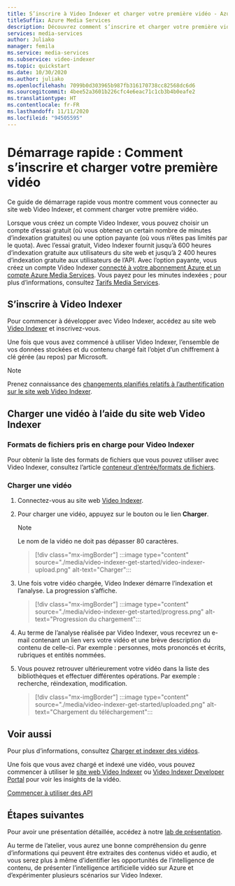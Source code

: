 ```yaml
---
title: S’inscrire à Video Indexer et charger votre première vidéo - Azure
titleSuffix: Azure Media Services
description: Découvrez comment s’inscrire et charger votre première vidéo à l’aide du portail Video Indexer.
services: media-services
author: Juliako
manager: femila
ms.service: media-services
ms.subservice: video-indexer
ms.topic: quickstart
ms.date: 10/30/2020
ms.author: juliako
ms.openlocfilehash: 7099b0d303965b987fb316170738cc82568dc6d6
ms.sourcegitcommit: 4bee52a3601b226cfc4e6eac71c1cb3b4b0eafe2
ms.translationtype: HT
ms.contentlocale: fr-FR
ms.lasthandoff: 11/11/2020
ms.locfileid: "94505595"
---
```

# <a name="quickstart-how-to-sign-up-and-upload-your-first-video"></a>Démarrage rapide : Comment s’inscrire et charger votre première vidéo

Ce guide de démarrage rapide vous montre comment vous connecter au site web Video Indexer, et comment charger votre première vidéo.

Lorsque vous créez un compte Video Indexer, vous pouvez choisir un compte d’essai gratuit (où vous obtenez un certain nombre de minutes d’indexation gratuites) ou une option payante (où vous n’êtes pas limités par le quota). Avec l’essai gratuit, Video Indexer fournit jusqu’à 600 heures d’indexation gratuite aux utilisateurs du site web et jusqu’à 2 400 heures d’indexation gratuite aux utilisateurs de l’API. Avec l’option payante, vous créez un compte Video Indexer [connecté à votre abonnement Azure et un compte Azure Media Services](connect-to-azure.md). Vous payez pour les minutes indexées ; pour plus d’informations, consultez [Tarifs Media Services](https://azure.microsoft.com/pricing/details/media-services/). 

## <a name="sign-up-for-video-indexer"></a>S’inscrire à Video Indexer

Pour commencer à développer avec Video Indexer, accédez au site web [Video Indexer](https://www.videoindexer.ai/) et inscrivez-vous.

Une fois que vous avez commencé à utiliser Video Indexer, l’ensemble de vos données stockées et du contenu chargé fait l’objet d’un chiffrement à clé gérée (au repos) par Microsoft.

> [!NOTE]
> Prenez connaissance des [changements planifiés relatifs à l’authentification sur le site web Video Indexer](release-notes.md#planned-video-indexer-website-authenticatication-changes).

## <a name="upload-a-video-using-the-video-indexer-website"></a>Charger une vidéo à l’aide du site web Video Indexer

### <a name="supported-file-formats-for-video-indexer"></a>Formats de fichiers pris en charge pour Video Indexer

Pour obtenir la liste des formats de fichiers que vous pouvez utiliser avec Video Indexer, consultez l’article [conteneur d’entrée/formats de fichiers](../latest/media-encoder-standard-formats.md#input-containerfile-formats).

### <a name="upload-a-video"></a>Charger une vidéo

1. Connectez-vous au site web [Video Indexer](https://www.videoindexer.ai/).
1. Pour charger une vidéo, appuyez sur le bouton ou le lien **Charger**.

    > [!NOTE]
    > Le nom de la vidéo ne doit pas dépasser 80 caractères.

    > [!div class="mx-imgBorder"]
    > :::image type="content" source="./media/video-indexer-get-started/video-indexer-upload.png" alt-text="Charger":::
1. Une fois votre vidéo chargée, Video Indexer démarre l’indexation et l’analyse. La progression s’affiche. 

    > [!div class="mx-imgBorder"]
    > :::image type="content" source="./media/video-indexer-get-started/progress.png" alt-text="Progression du chargement":::
1. Au terme de l’analyse réalisée par Video Indexer, vous recevrez un e-mail contenant un lien vers votre vidéo et une brève description du contenu de celle-ci. Par exemple : personnes, mots prononcés et écrits, rubriques et entités nommées.
1. Vous pouvez retrouver ultérieurement votre vidéo dans la liste des bibliothèques et effectuer différentes opérations. Par exemple : recherche, réindexation, modification.

    > [!div class="mx-imgBorder"]
    > :::image type="content" source="./media/video-indexer-get-started/uploaded.png" alt-text="Chargement du téléchargement":::
 
## <a name="see-also"></a>Voir aussi

Pour plus d’informations, consultez [Charger et indexer des vidéos](upload-index-videos.md).

Une fois que vous avez chargé et indexé une vidéo, vous pouvez commencer à utiliser le [site web Video Indexer](video-indexer-view-edit.md) ou [Video Indexer Developer Portal](video-indexer-use-apis.md) pour voir les insights de la vidéo. 

[Commencer à utiliser des API](video-indexer-use-apis.md)

## <a name="next-steps"></a>Étapes suivantes

Pour avoir une présentation détaillée, accédez à notre [lab de présentation](https://github.com/Azure-Samples/media-services-video-indexer/blob/master/IntroToVideoIndexer.md). 

Au terme de l’atelier, vous aurez une bonne compréhension du genre d’informations qui peuvent être extraites des contenus vidéo et audio, et vous serez plus à même d’identifier les opportunités de l’intelligence de contenu, de présenter l’intelligence artificielle vidéo sur Azure et d’expérimenter plusieurs scénarios sur Video Indexer.

